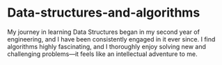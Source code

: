 # Data-structures-and-algorithms
My journey in learning Data Structures began in my second year of engineering, and I have been consistently engaged in it ever since. I find algorithms highly fascinating, and I thoroughly enjoy solving new and challenging problems—it feels like an intellectual adventure to me.


